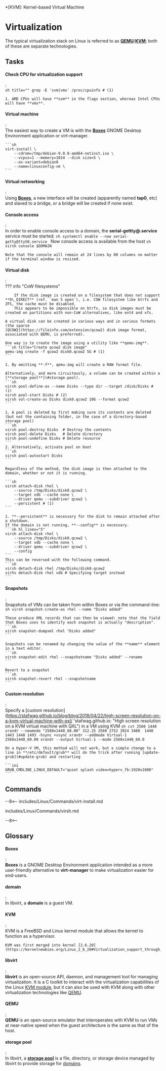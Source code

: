 *[KVM]: Kernel-based Virtual Machine

# Virtualization

The typical virtualization stack on Linux is referred to as [**QEMU**](#qemu)/[**KVM**](#kvm); both of these are separate technologies.


## Tasks

#### Check CPU for virtualization support
:   
    ```sh title=""
    grep -E 'svm|vmx' /proc/cpuinfo # (1)
    ```

    1. AMD CPUs will have **svm** in the flags section, whereas Intel CPUs will have **vmx**.

#### Virtual machine
:   
    The easiest way to create a VM is with the [**Boxes**](#boxes) GNOME Desktop Environment application or virt-manager.

    ```sh
    virt-install \
        --cdrom=/tmp/debian-9.0.0-amd64-netinst.iso \
        --vcpus=1 --memory=1024 --disk size=5 \
        --os-variant=debian8
        --name=linuxconfig-vm \
    ```

#### Virtual networking
:   
    Using [**Boxes**](#boxes), a new interface will be created (apparently named **tap0**, etc) and slaved to a bridge, or a bridge will be created if none exist.

#### Console access
:   
    In order to enable console access to a domain, the **serial-gettty@.service** service must be started.
    ```sh
    systemctl enable --now serial-getty@ttyS0.service
    ```
    Now console access is available from the host
    ```sh
    virsh console $DOMAIN
    ```

    Note that the console will remain at 24 lines by 80 columns no matter if the terminal window is resized.


#### Virtual disk
:   
    ??? info "CoW filesystems"

        If the disk image is created on a filesystem that does not support **O\_DIRECT** (ref. `man 5 open`), i.e. COW filesystem like btrfs and ZFS, the cache must be disabled. 
        This appears to be impossible on btrfs, so disk images must be created on partitions with non-CoW alternatives, like ext4 and xfs.

    A virtual disk can be created in various ways and in various formats (the sparse
    [QCOW2](https://fileinfo.com/extension/qcow2) disk image format, associated with QEMU, is preferred).

    One way is to create the image using a utility like **qemu-img**.
    ```sh title="Create qcow2 disk image"
    qemu-img create -f qcow2 disk0.qcow2 5G # (1)
    ```

    1. By omitting **-f**, qemu-img will create a RAW format file.

    Alternatively, and more circuitously, a volume can be created within a [**storage pool**](#storage-pool).
    ```sh
    virsh pool-define-as --name Disks --type dir --target /disk/Disks # (1)
    virsh pool-start Disks # (2)
    virsh vol-create-as Disks disk0.qcow2 10G --format qcow2
    ```

    1. A pool is deleted by first making sure its contents are deleted (but not the containing folder, in the case of a directory-based storage pool)
    ```sh
    virsh pool-destroy Disks  # Destroy the contents
    virsh pool-delete Disks   # Delete directory
    virsh pool-undefine Disks # Delete resource
    ```
    2. Alternatively, activate pool on boot
    ```sh
    virsh pool-autostart Disks
    ```

    Regardless of the method, the disk image is then attached to the domain, whether or not it is running.

    ```sh
    virsh attach-disk rhel \
        --source /tmp/Disks/disk0.qcow2 \
        --target vdb --cache none \
        --driver qemu --subdriver qcow2 \
        --persistent # (1)
    ```

    1. **--persistent** is necessary for the disk to remain attached after a shutdown.
    If the domain is not running, **--config** is necessary.
    ```sh hl_lines="5"
    virsh attach-disk rhel \
        --source /tmp/Disks/disk0.qcow2 \
        --target vdb --cache none \
        --driver qemu --subdriver qcow2 \
        --config
    ```
    This can be reversed with the following command.
    ```sh
    virsh detach-disk rhel /tmp/Disks/disk0.qcow2
    virhs detach-disk rhel vdb # Specifying target instead
    ```

#### Snapshots
:   
    Snapshots of VMs can be taken from within Boxes or via the command-line:
    ```sh
    virsh snapshot-create-as rhel --name "Disks added"
    ```

    These produce XML records that can then be viewed: note that the field that Boxes uses to identify each snapshot is actually "description".
    ```sh
    virsh snapshot-dumpxml rhel "Disks added"
    ```

    Snapshots can be renamed by changing the value of the **name** element in a text editor.
    ```sh
    virsh snapshot-edit rhel --snapshotname "Disks added" --rename
    ```

    Revert to a snapshot
    ```sh
    virsh snapshot-revert rhel --snapshotname 
    ```

#### Custom resolution
:   
    Specify a [custom resolution](https://stafwag.github.io/blog/blog/2018/04/22/high-screen-resolution-on-a-kvm-virtual-machine-with-qxl/ 'stafwag.github.io: "High screen resolution on a KVM virtual machine with QXL") in a VM using KVM
    ```sh
    cvt 2560 1440
    xrandr --newmode "2560x1440_60.00" 312.25 2560 2752 3024 3488  1440 1443 1448 1493 -hsync +vsync
    xrandr --addmode Virtual-1 2560x1440_60.00
    xrandr --output Virtual-1 --mode 2560x1440_60.0
    ```
    
    On a Hyper-V VM, this method will not work, but a simple change to a line in **/etc/default/grub** will do the trick after running [update-grub](#update-grub) and restarting

    ```ini
    GRUB_CMDLINE_LINUX_DEFAULT="quiet splash video=hyperv_fb:1920x1080"
    ```

## Commands

--8<--
includes/Linux/Commands/virt-install.md

includes/Linux/Commands/virsh.md

--8<--

## Glossary

#### Boxes
:   
    **Boxes** is a GNOME Desktop Environment application intended as a more user-friendly alternative to **virt-manager** to make virtualization easier for end-users.

#### domain
:   
    In libvirt, a **domain** is a guest VM.

#### KVM
:   
    KVM is a FreeBSD and Linux kernel module that allows the kernel to function as a hypervisor.

    KVM was first merged into kernel [2.6.20](https://kernelnewbies.org/Linux_2_6_20#Virtualization_support_through_KVM).

#### libvirt
:   
    **libvirt** is an open-source API, daemon, and management tool for managing virtualization.
    It is a C toolkit to interact with the virtualization capabilities of the Linux [KVM module](#kvm), but it can also be used with KVM along with other virtualization technologies like [QEMU](#qemu).

#### QEMU
:   
    **QEMU** is an open-source emulator that interoperates with KVM to run VMs at near-native speed when the guest architecture is the same as that of the host.

#### storage pool
:   
    In libvirt, a [**storage pool**](https://access.redhat.com/documentation/en-us/red_hat_enterprise_linux/8/html/configuring_and_managing_virtualization/managing-storage-for-virtual-machines_configuring-and-managing-virtualization#understanding-storage-pools_understanding-virtual-machine-storage) is a file, directory, or storage device managed by libvirt to provide storage for [domains](#domain).

